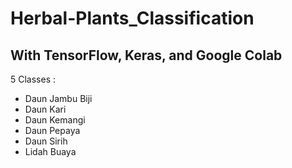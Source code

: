 # Herbal-Plants_Classification
## With TensorFlow, Keras, and Google Colab
5 Classes : 
- Daun Jambu Biji  
- Daun Kari
- Daun Kemangi
- Daun Pepaya 
- Daun Sirih 
- Lidah Buaya

